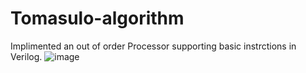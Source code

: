 # Tomasulo-algorithm
Implimented an out of order Processor supporting basic instrctions in Verilog.
![image](https://user-images.githubusercontent.com/44904272/176428600-f9528937-001c-41dd-8b0f-07b005c71821.png)
